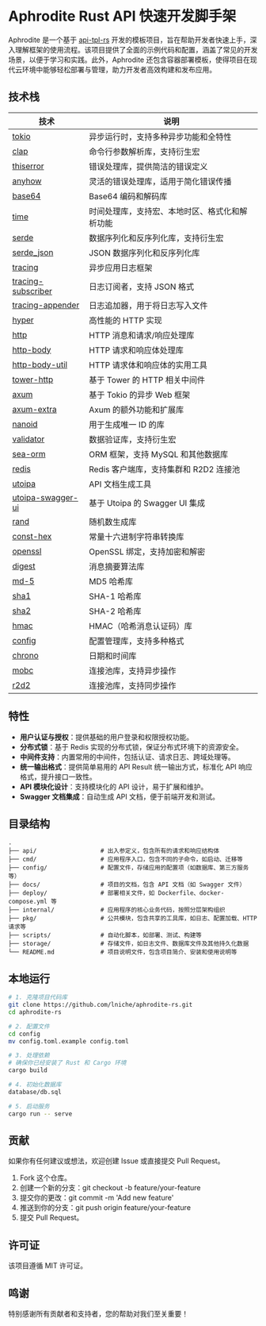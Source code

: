 # Aphrodite Rust API 快速开发脚手架

Aphrodite 是一个基于 [api-tpl-rs](https://github.com/shenghui0779/yiirs) 开发的模板项目，旨在帮助开发者快速上手，深入理解框架的使用流程。该项目提供了全面的示例代码和配置，涵盖了常见的开发场景，以便于学习和实践。此外，Aphrodite 还包含容器部署模板，使得项目在现代云环境中能够轻松部署与管理，助力开发者高效构建和发布应用。

## 技术栈

| 技术                                                            | 说明                                           |
| --------------------------------------------------------------- | ---------------------------------------------- |
| [tokio](https://github.com/tokio-rs/tokio)                      | 异步运行时，支持多种异步功能和全特性           |
| [clap](https://github.com/clap-rs/clap)                         | 命令行参数解析库，支持衍生宏                   |
| [thiserror](https://github.com/dtolnay/thiserror)               | 错误处理库，提供简洁的错误定义                 |
| [anyhow](https://github.com/dtolnay/anyhow)                     | 灵活的错误处理库，适用于简化错误传播           |
| [base64](https://crates.io/crates/base64)                       | Base64 编码和解码库                            |
| [time](https://crates.io/crates/time)                           | 时间处理库，支持宏、本地时区、格式化和解析功能 |
| [serde](https://serde.rs/)                                      | 数据序列化和反序列化库，支持衍生宏             |
| [serde_json](https://crates.io/crates/serde_json)               | JSON 数据序列化和反序列化库                    |
| [tracing](https://github.com/tokio-rs/tracing)                  | 异步应用日志框架                               |
| [tracing-subscriber](https://github.com/tokio-rs/tracing)       | 日志订阅者，支持 JSON 格式                     |
| [tracing-appender](https://crates.io/crates/tracing-appender)   | 日志追加器，用于将日志写入文件                 |
| [hyper](https://github.com/hyperium/hyper)                      | 高性能的 HTTP 实现                             |
| [http](https://crates.io/crates/http)                           | HTTP 消息和请求/响应处理库                     |
| [http-body](https://crates.io/crates/http-body)                 | HTTP 请求和响应体处理库                        |
| [http-body-util](https://crates.io/crates/http-body-util)       | HTTP 请求体和响应体的实用工具                  |
| [tower-http](https://github.com/tower-rs/tower-http)            | 基于 Tower 的 HTTP 相关中间件                  |
| [axum](https://github.com/tokio-rs/axum)                        | 基于 Tokio 的异步 Web 框架                     |
| [axum-extra](https://crates.io/crates/axum-extra)               | Axum 的额外功能和扩展库                        |
| [nanoid](https://crates.io/crates/nanoid)                       | 用于生成唯一 ID 的库                           |
| [validator](https://github.com/Keats/validator)                 | 数据验证库，支持衍生宏                         |
| [sea-orm](https://github.com/SeaQL/sea-orm)                     | ORM 框架，支持 MySQL 和其他数据库              |
| [redis](https://github.com/redis/redis-rs)                      | Redis 客户端库，支持集群和 R2D2 连接池         |
| [utoipa](https://github.com/utahta/utoipa)                      | API 文档生成工具                               |
| [utoipa-swagger-ui](https://crates.io/crates/utoipa-swagger-ui) | 基于 Utoipa 的 Swagger UI 集成                 |
| [rand](https://crates.io/crates/rand)                           | 随机数生成库                                   |
| [const-hex](https://crates.io/crates/const-hex)                 | 常量十六进制字符串转换库                       |
| [openssl](https://crates.io/crates/openssl)                     | OpenSSL 绑定，支持加密和解密                   |
| [digest](https://crates.io/crates/digest)                       | 消息摘要算法库                                 |
| [md-5](https://crates.io/crates/md5)                            | MD5 哈希库                                     |
| [sha1](https://crates.io/crates/sha1)                           | SHA-1 哈希库                                   |
| [sha2](https://crates.io/crates/sha2)                           | SHA-2 哈希库                                   |
| [hmac](https://crates.io/crates/hmac)                           | HMAC（哈希消息认证码）库                       |
| [config](https://github.com/mehcode/config-rs)                  | 配置管理库，支持多种格式                       |
| [chrono](https://crates.io/crates/chrono)                       | 日期和时间库                                   |
| [mobc](https://crates.io/crates/mobc)                           | 连接池库，支持异步操作                         |
| [r2d2](https://crates.io/crates/r2d2)                           | 连接池库，支持同步操作                         |

## 特性

- **用户认证与授权**：提供基础的用户登录和权限授权功能。
- **分布式锁**：基于 Redis 实现的分布式锁，保证分布式环境下的资源安全。
- **中间件支持**：内置常用的中间件，包括认证、请求日志、跨域处理等。
- **统一输出格式**：提供简单易用的 API Result 统一输出方式，标准化 API 响应格式，提升接口一致性。
- **API 模块化设计**：支持模块化的 API 设计，易于扩展和维护。
- **Swagger 文档集成**：自动生成 API 文档，便于前端开发和测试。

## 目录结构

```
.
├── api/                  # 出入参定义，包含所有的请求和响应结构体
├── cmd/                  # 应用程序入口，包含不同的子命令，如启动、迁移等
├── config/               # 配置文件，存储应用的配置项（如数据库、第三方服务等）
├── docs/                 # 项目的文档，包含 API 文档（如 Swagger 文件）
├── deploy/               # 部署相关文件，如 Dockerfile、docker-compose.yml 等
├── internal/             # 应用程序的核心业务代码，按照分层架构组织
├── pkg/                  # 公共模块，包含共享的工具库，如日志、配置加载、HTTP 请求等
├── scripts/              # 自动化脚本，如部署、测试、构建等
├── storage/              # 存储文件，如日志文件、数据库文件及其他持久化数据
└── README.md             # 项目说明文件，包含项目简介、安装和使用说明等
```

## 本地运行

```bash
# 1. 克隆项目代码库
git clone https://github.com/lniche/aphrodite-rs.git
cd aphrodite-rs

# 2. 配置文件
cd config
mv config.toml.example config.toml

# 3. 处理依赖
# 确保你已经安装了 Rust 和 Cargo 环境
cargo build

# 4. 初始化数据库
database/db.sql

# 5. 启动服务
cargo run -- serve
```

## 贡献

如果你有任何建议或想法，欢迎创建 Issue 或直接提交 Pull Request。

1. Fork 这个仓库。
2. 创建一个新的分支：git checkout -b feature/your-feature
3. 提交你的更改：git commit -m 'Add new feature'
4. 推送到你的分支：git push origin feature/your-feature
5. 提交 Pull Request。

## 许可证

该项目遵循 MIT 许可证。

## 鸣谢

特别感谢所有贡献者和支持者，您的帮助对我们至关重要！
